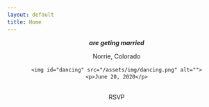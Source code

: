 ```yaml
---
layout: default
title: Home
---
```


<div style="text-align: center">
  <p><em><b>are geting married</b></em></p>
  <div class="solid-background">
    <p>Norrie, Colorado</p>

    <img id="dancing" src="/assets/img/dancing.png" alt="">
    <p>June 20, 2020</p>
  </div>
  <br>
  <div id="rsvp">RSVP</div>

</div>
